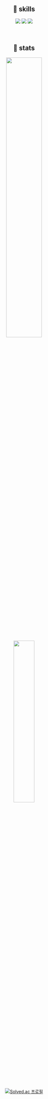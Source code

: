 <div align="center">
  
<h2>🔨 skills</h2>
  <img src="https://img.shields.io/badge/java-%23ED8B00.svg?style=for-the-badge&logo=openjdk&logoColor=white">
  <img src="https://img.shields.io/badge/spring-6DB33F?style=for-the-badge&logo=spring&logoColor=white">
  <img src="https://img.shields.io/badge/mysql-4479A1?style=for-the-badge&logo=mysql&logoColor=white">
<br>
<br>
<br>
<h2>📝 stats</h2>

<a href="https://github.com/anuraghazra/github-readme-stats">
  <img src="https://github-readme-stats.vercel.app/api?username=terranking1&include_all_commits=true&show_icons=true&theme=nord" width=48%;>
</a>
<br>
<a href="https://github.com/terranking1/github-stats">
  <img src="https://github-readme-stats.vercel.app/api/top-langs/?username=terranking1&layout=compact&theme=nord" width=36.5%;>
</a>

<br>

[![Solved.ac 프로필](http://mazassumnida.wtf/api/v2/generate_badge?boj=onlyplsson)](https://solved.ac/onlyplsson)
</div>
​






